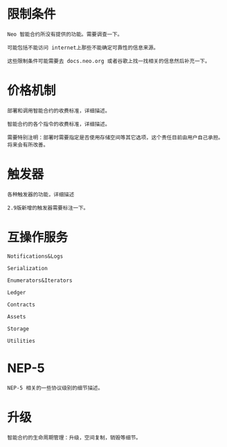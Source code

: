 # 限制条件

	Neo 智能合约所没有提供的功能。需要调查一下。

	可能包括不能访问 internet上那些不能确定可靠性的信息来源。

	这些限制条件可能需要去 docs.neo.org 或者谷歌上找一找相关的信息然后补充一下。

# 价格机制

	部署和调用智能合约的收费标准，详细描述。

	智能合约的各个指令的收费标准，详细描述。

	需要特别注明：部署时需要指定是否使用存储空间等其它选项，这个责任目前由用户自己承担。将来会有所改善。

# 触发器

	各种触发器的功能，详细描述

	2.9版新增的触发器需要标注一下。

# 互操作服务

	Notifications&Logs

	Serialization

	Enumerators&Iterators

	Ledger

	Contracts

	Assets

	Storage

	Utilities

# NEP-5

	NEP-5 相关的一些协议级别的细节描述。

# 升级

	智能合约的生命周期管理：升级，空间复制，销毁等细节。
